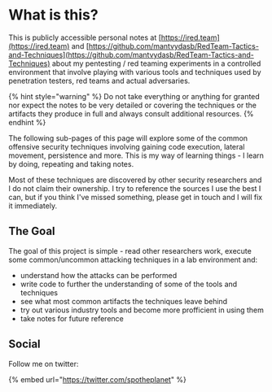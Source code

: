 # What is this?

This is publicly accessible personal notes at [https://ired.team](https://ired.team) and [https://github.com/mantvydasb/RedTeam-Tactics-and-Techniques](https://github.com/mantvydasb/RedTeam-Tactics-and-Techniques) about my pentesting / red teaming experiments in a controlled environment that involve playing with various tools and techniques used by penetration testers, red teams and actual adversaries.

{% hint style="warning" %}
Do not take everything or anything for granted nor expect the notes to be very detailed or covering the techniques or the artifacts they produce in full and always consult additional resources.
{% endhint %}

The following sub-pages of this page will explore some of the common offensive security techniques involving gaining code execution, lateral movement, persistence and more. This is my way of learning things - I learn by doing, repeating and taking notes.

Most of these techniques are discovered by other security researchers and I do not claim their ownership. I try to reference the sources I use the best I can, but if you think I've missed something, please get in touch and I will fix it immediately.

## The Goal

The goal of this project is simple - read other researchers work, execute some common/uncommon attacking techniques in a lab environment and:

* understand how the attacks can be performed
* write code to further the understanding of some of the tools and techniques
* see what most common artifacts the techniques leave behind
* try out various industry tools and become more profficient in using them
* take notes for future reference

## Social

Follow me on twitter:

{% embed url="https://twitter.com/spotheplanet" %}



